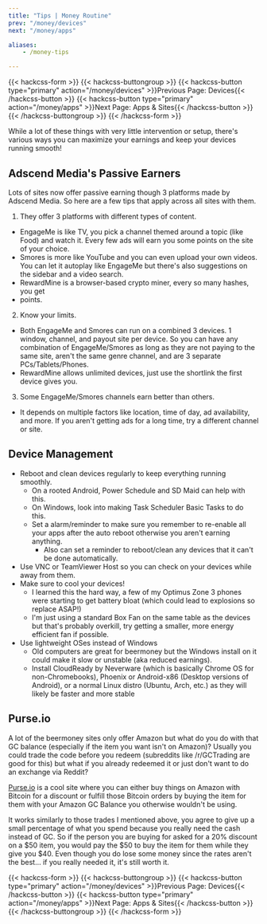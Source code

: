 ```yaml
---
title: "Tips | Money Routine"
prev: "/money/devices"
next: "/money/apps"

aliases:
    - /money-tips

---
```


{{< hackcss-form >}}
  {{< hackcss-buttongroup >}}
      {{< hackcss-button type="primary" action="/money/devices" >}}Previous Page:
          Devices{{< /hackcss-button >}}
      {{< hackcss-button type="primary" action="/money/apps" >}}Next Page: Apps &
          Sites{{< /hackcss-button >}}
  {{< /hackcss-buttongroup >}}
{{< /hackcss-form >}}

While a lot of these things with very little intervention or setup, there's
various ways you can maximize your earnings and keep your devices running
smooth!

## Adscend Media's Passive Earners

Lots of sites now offer passive earning though 3 platforms made by Adscend
Media. So here are a few tips that apply across all sites with them.

1. They offer 3 platforms with different types of content.
  - EngageMe is like TV, you pick a channel themed around a topic (like Food)
    and watch it. Every few ads will earn you some points on the site of your
    choice.
  - Smores is more like YouTube and you can even upload your own videos. You can
    let it autoplay like EngageMe but there's also suggestions on the sidebar
    and a video search.
  - RewardMine is a browser-based crypto miner, every so many hashes, you get
  - points.
2. Know your limits.
  - Both EngageMe and Smores can run on a combined 3 devices. 1 window, channel,
    and payout site per device. So you can have any combination of
    EngageMe/Smores as long as they are not paying to the same site, aren't the
    same genre channel, and are 3 separate PCs/Tablets/Phones.
  - RewardMine allows unlimited devices, just use the shortlink the first device
    gives you.
3. Some EngageMe/Smores channels earn better than others.
  - It depends on multiple factors like location, time of day, ad availability,
    and more. If you aren't getting ads for a long time, try a different channel
    or site.

## Device Management

- Reboot and clean devices regularly to keep everything running smoothly.
  - On a rooted Android, Power Schedule and SD Maid can help with this.
  - On Windows, look into making Task Scheduler Basic Tasks to do this.
  - Set a alarm/reminder to make sure you remember to re-enable all your apps
    after the auto reboot otherwise you aren't earning anything.
    - Also can set a reminder to reboot/clean any devices that it can't be done
      automatically.
- Use VNC or TeamViewer Host so you can check on your devices while away from
  them.
- Make sure to cool your devices!
  - I learned this the hard way, a few of my Optimus Zone 3 phones were starting
    to get battery bloat (which could lead to explosions so replace ASAP!)
  - I'm just using a standard Box Fan on the same table as the devices but
    that's probably overkill, try getting a smaller, more energy efficient fan
    if possible.
- Use lightweight OSes instead of Windows
  - Old computers are great for beermoney but the Windows install on it could
    make it slow or unstable (aka reduced earnings).
  - Install CloudReady by Neverware (which is basically Chrome OS for
    non-Chromebooks), Phoenix or Android-x86 (Desktop versions of Android), or a
    normal Linux distro (Ubuntu, Arch, etc.) as they will likely be faster and
    more stable

## Purse.io

A lot of the beermoney sites only offer Amazon but what do you do with that GC
balance (especially if the item you want isn't on Amazon)? Usually you could
trade the code before you redeem (subreddits like /r/GCTrading are good for
this) but what if you already redeemed it or just don't want to do an exchange
via Reddit?

[Purse.io](https://purse.io/?_r=pweKrg) is a cool site where you can either buy
things on Amazon with Bitcoin for a discount or fulfill those Bitcoin orders by
buying the item for them with your Amazon GC Balance you otherwise wouldn't be
using.

It works similarly to those trades I mentioned above, you agree to give up a
small percentage of what you spend because you really need the cash instead of
GC. So if the person you are buying for asked for a 20% discount on a $50 item,
you would pay the $50 to buy the item for them while they give you $40. Even
though you do lose some money since the rates aren't the best... if you really
needed it, it's still worth it.

{{< hackcss-form >}}
  {{< hackcss-buttongroup >}}
      {{< hackcss-button type="primary" action="/money/devices" >}}Previous Page:
          Devices{{< /hackcss-button >}}
      {{< hackcss-button type="primary" action="/money/apps" >}}Next Page: Apps &
          Sites{{< /hackcss-button >}}
  {{< /hackcss-buttongroup >}}
{{< /hackcss-form >}}
